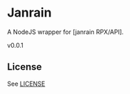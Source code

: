 # Janrain

A NodeJS wrapper for [janrain RPX/API].

v0.0.1

License
-----------

See [LICENSE](https://github.com/demetriusj/janrain/blob/master/LICENSE)

